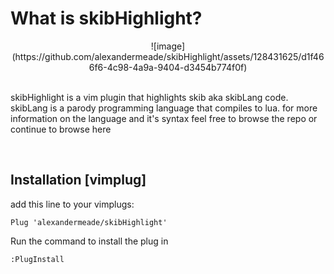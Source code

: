 
# What is skibHighlight?
<div style = "text-align:center;">
![image](https://github.com/alexandermeade/skibHighlight/assets/128431625/d1f466f6-4c98-4a9a-9404-d3454b774f0f)
</div>


<br>

skibHighlight is a vim plugin that highlights skib aka skibLang code. skibLang is a parody programming language that compiles to lua. for more information on the language and it's syntax feel free to browse the repo or continue to browse here 

<br>



## Installation [vimplug]
add this line to your vimplugs: 

    Plug 'alexandermeade/skibHighlight'
  
Run the command to install the plug in
    
    :PlugInstall

